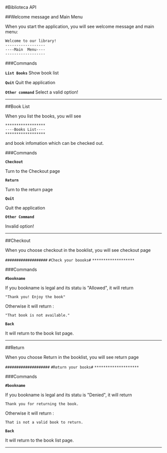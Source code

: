 #Biblioteca API

##Welcome message and Main Menu

When you start the application, you will see welcome message and main menu:

```
Welcome to our library!
------------------
----Main  Menu----
------------------
```

###Commands

**`List Books`**
Show book list

**`Quit`**
Quit the application

**`Other command`**
Select a valid option!

---------------------

##Book List

When you list the books, you will see

```
******************
----Books List----
******************
```

and book infomation which can be checked out.

###Commands 

**`Checkout`**

Turn to the Checkout page

**`Return`**

Turn to the return page

**`Quit`**

Quit the application

**`Other Command`**

Invalid option!

--------------------------

##Checkout

When you choose checkout in the booklist, you will see checkout page

`###################`
`#Check your boooks#`
`*******************`

###Commands 

**`#bookname`**

If you bookname is legal and its statu is "Allowed", it will return 

`"Thank you! Enjoy the book"`

Otherwise it will return :

`"That book is not available."`

**`Back`**

It will return to the book list page.

-------------------------------------------

##Return

When you choose Return in the booklist, you will see return page

`####################`
`#Return your books#`
`********************`

###Commands

**`#bookname`**

If you bookname is legal and its statu is "Denied", it will return 

`Thank you for returning the book.`

Otherwise it will return :

`That is not a valid book to return.`

**`Back`**

It will return to the book list page.

-------------------------------------------